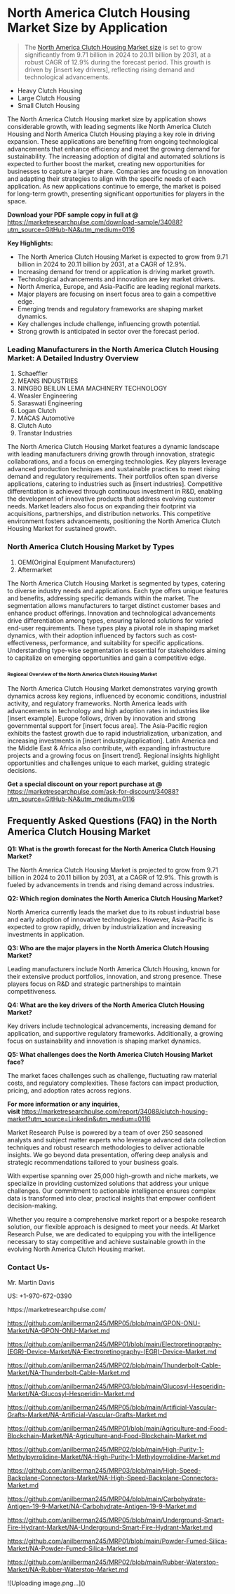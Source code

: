<h1>North America Clutch Housing Market&nbsp;Size by Application</h1><blockquote><p>The <a href="https://marketresearchpulse.com/download-sample/34088?utm_source=GitHub-NA&amp;utm_medium=0116">North America Clutch Housing Market size</a> is set to grow significantly from 9.71 billion in 2024 to 20.11 billion by 2031, at a robust CAGR of 12.9% during the forecast period. This growth is driven by [insert key drivers], reflecting rising demand and technological advancements.</p></blockquote><ul><li>Heavy Clutch Housing<li> Large Clutch Housing<li> Small Clutch Housing</li></ul><p>The North America Clutch Housing market size by application shows considerable growth, with leading segments like North America Clutch Housing and North America Clutch Housing playing a key role in driving expansion. These applications are benefiting from ongoing technological advancements that enhance efficiency and meet the growing demand for sustainability. The increasing adoption of digital and automated solutions is expected to further boost the market, creating new opportunities for businesses to capture a larger share. Companies are focusing on innovation and adapting their strategies to align with the specific needs of each application. As new applications continue to emerge, the market is poised for long-term growth, presenting significant opportunities for players in the space.</p><p><strong>Download your PDF sample copy in full at @ </strong><a href="https://marketresearchpulse.com/download-sample/34088?utm_source=GitHub-NA&amp;utm_medium=0116">https://marketresearchpulse.com/download-sample/34088?utm_source=GitHub-NA&amp;utm_medium=0116</a></p><p><strong>Key Highlights: </strong></p><ul><li>The North America Clutch Housing Market is expected to grow from 9.71 billion in 2024 to 20.11 billion by 2031, at a CAGR of 12.9%.</li><li>Increasing demand for trend or application is driving market growth.</li><li>Technological advancements and innovation are key market drivers.</li><li>North America, Europe, and Asia-Pacific are leading regional markets.</li><li>Major players are focusing on insert focus area to gain a competitive edge.</li><li>Emerging trends and regulatory frameworks are shaping market dynamics.</li><li>Key challenges include challenge, influencing growth potential.</li><li>Strong growth is anticipated in sector over the forecast period.</li></ul><h3>Leading Manufacturers in the North America Clutch Housing Market: A Detailed Industry Overview</h3><ol><li>Schaeffler</li><li>MEANS INDUSTRIES</li><li>NINGBO BEILUN LEMA MACHINERY TECHNOLOGY</li><li>Weasler Engineering</li><li>Saraswati Engineering</li><li>Logan Clutch</li><li>MACAS Automotive</li><li>Clutch Auto</li><li>Transtar Industries</li></ol><div class="flex max-w-full flex-col flex-grow"><div class="min-h-8 text-message flex w-full flex-col items-end gap-2 whitespace-normal break-words [.text-message+&amp;]:mt-5" dir="auto" data-message-author-role="assistant" data-message-id="fd8432e4-4910-450d-b182-61b7bfb0a01f" data-message-model-slug="gpt-4o"><div class="flex w-full flex-col gap-1 empty:hidden first:pt-[3px]"><div class="markdown prose w-full break-words dark:prose-invert light"><p>The North America Clutch Housing Market features a dynamic landscape with leading manufacturers driving growth through innovation, strategic collaborations, and a focus on emerging technologies. Key players leverage advanced production techniques and sustainable practices to meet rising demand and regulatory requirements. Their portfolios often span diverse applications, catering to industries such as [insert industries]. Competitive differentiation is achieved through continuous investment in R&amp;D, enabling the development of innovative products that address evolving customer needs. Market leaders also focus on expanding their footprint via acquisitions, partnerships, and distribution networks. This competitive environment fosters advancements, positioning the North America Clutch Housing Market for sustained growth.</p></div></div></div></div><h3>North America Clutch Housing Market by Types</h3><ol><li>OEM(Original Equipment Manufacturers)<li> Aftermarket</li></ol><div class="flex max-w-full flex-col flex-grow"><div class="min-h-8 text-message flex w-full flex-col items-end gap-2 whitespace-normal break-words [.text-message+&amp;]:mt-5" dir="auto" data-message-author-role="assistant" data-message-id="084470be-0bb7-4664-bddf-5156b4f41249" data-message-model-slug="gpt-4o-mini"><div class="flex w-full flex-col gap-1 empty:hidden first:pt-[3px]"><div class="markdown prose w-full break-words dark:prose-invert light"><p>The North America Clutch Housing Market is segmented by types, catering to diverse industry needs and applications. Each type offers unique features and benefits, addressing specific demands within the market. The segmentation allows manufacturers to target distinct customer bases and enhance product offerings. Innovation and technological advancements drive differentiation among types, ensuring tailored solutions for varied end-user requirements. These types play a pivotal role in shaping market dynamics, with their adoption influenced by factors such as cost-effectiveness, performance, and suitability for specific applications. Understanding type-wise segmentation is essential for stakeholders aiming to capitalize on emerging opportunities and gain a competitive edge.</p></div></div></div></div><h3><span style="font-size: 11px;">Regional Overview of the North America Clutch Housing Market</span></h3><div class="flex max-w-full flex-col flex-grow"><div class="min-h-8 text-message flex w-full flex-col items-end gap-2 whitespace-normal break-words [.text-message+&amp;]:mt-5" dir="auto" data-message-author-role="assistant" data-message-id="e9038762-ce64-4e30-91c9-9bd413514231" data-message-model-slug="gpt-4o-mini"><div class="flex w-full flex-col gap-1 empty:hidden first:pt-[3px]"><div class="markdown prose w-full break-words dark:prose-invert light"><p>The North America Clutch Housing Market demonstrates varying growth dynamics across key regions, influenced by economic conditions, industrial activity, and regulatory frameworks. North America leads with advancements in technology and high adoption rates in industries like [insert example]. Europe follows, driven by innovation and strong governmental support for [insert focus area]. The Asia-Pacific region exhibits the fastest growth due to rapid industrialization, urbanization, and increasing investments in [insert industry/application]. Latin America and the Middle East &amp; Africa also contribute, with expanding infrastructure projects and a growing focus on [insert trend]. Regional insights highlight opportunities and challenges unique to each market, guiding strategic decisions.</p></div></div></div></div><p><strong>Get a special discount on your report purchase at @ </strong><a href="https://marketresearchpulse.com/ask-for-discount/34088?utm_source=GitHub-NA&amp;utm_medium=0116">https://marketresearchpulse.com/ask-for-discount/34088?utm_source=GitHub-NA&amp;utm_medium=0116</a></p><h2>Frequently Asked Questions (FAQ) in the North America Clutch Housing Market</h2><p><strong>Q1: What is the growth forecast for the North America Clutch Housing Market?</strong></p><p>The North America Clutch Housing Market is projected to grow from 9.71 billion in 2024 to 20.11 billion by 2031, at a CAGR of 12.9%. This growth is fueled by advancements in trends and rising demand across industries.</p><p><strong>Q2: Which region dominates the North America Clutch Housing Market?</strong></p><p>North America currently leads the market due to its robust industrial base and early adoption of innovative technologies. However, Asia-Pacific is expected to grow rapidly, driven by industrialization and increasing investments in application.</p><p><strong>Q3: Who are the major players in the North America Clutch Housing Market?</strong></p><p>Leading manufacturers include North America Clutch Housing, known for their extensive product portfolios, innovation, and strong presence. These players focus on R&amp;D and strategic partnerships to maintain competitiveness.</p><p><strong>Q4: What are the key drivers of the North America Clutch Housing Market?</strong></p><p>Key drivers include technological advancements, increasing demand for application, and supportive regulatory frameworks. Additionally, a growing focus on sustainability and innovation is shaping market dynamics.</p><p><strong>Q5: What challenges does the North America Clutch Housing Market face?</strong></p><p>The market faces challenges such as challenge, fluctuating raw material costs, and regulatory complexities. These factors can impact production, pricing, and adoption rates across regions.</p><p><strong>For more information or any inquiries, visit&nbsp;</strong><a href="https://marketresearchpulse.com/report/34088/clutch-housing-market?utm_source=Linkedin&utm_medium=0116">https://marketresearchpulse.com/report/34088/clutch-housing-market?utm_source=Linkedin&utm_medium=0116</a></p><p>Market Research Pulse is powered by a team of over 250 seasoned analysts and subject matter experts who leverage advanced data collection techniques and robust research methodologies to deliver actionable insights. We go beyond data presentation, offering deep analysis and strategic recommendations tailored to your business goals.</p><p>With expertise spanning over 25,000 high-growth and niche markets, we specialize in providing customized solutions that address your unique challenges. Our commitment to actionable intelligence ensures complex data is transformed into clear, practical insights that empower confident decision-making.</p><p>Whether you require a comprehensive market report or a bespoke research solution, our flexible approach is designed to meet your needs. At Market Research Pulse, we are dedicated to equipping you with the intelligence necessary to stay competitive and achieve sustainable growth in the evolving North America Clutch Housing market.</p><h3><strong>Contact Us-</strong></h3><p>Mr. Martin Davis</p><p>US: +1-970-672-0390</p><p>https://marketresearchpulse.com/</p><p><a href="https://github.com/anilberman245/MRP05/blob/main/GPON-ONU-Market/NA-GPON-ONU-Market.md">https://github.com/anilberman245/MRP05/blob/main/GPON-ONU-Market/NA-GPON-ONU-Market.md</a></p><p><a href="https://github.com/anilberman245/MRP01/blob/main/Electroretinography-(EGR)-Device-Market/NA-Electroretinography-(EGR)-Device-Market.md">https://github.com/anilberman245/MRP01/blob/main/Electroretinography-(EGR)-Device-Market/NA-Electroretinography-(EGR)-Device-Market.md</a></p><p><a href="https://github.com/anilberman245/MRP02/blob/main/Thunderbolt-Cable-Market/NA-Thunderbolt-Cable-Market.md">https://github.com/anilberman245/MRP02/blob/main/Thunderbolt-Cable-Market/NA-Thunderbolt-Cable-Market.md</a></p><p><a href="https://github.com/anilberman245/MRP03/blob/main/Glucosyl-Hesperidin-Market/NA-Glucosyl-Hesperidin-Market.md">https://github.com/anilberman245/MRP03/blob/main/Glucosyl-Hesperidin-Market/NA-Glucosyl-Hesperidin-Market.md</a></p><p><a href="https://github.com/anilberman245/MRP05/blob/main/Artificial-Vascular-Grafts-Market/NA-Artificial-Vascular-Grafts-Market.md">https://github.com/anilberman245/MRP05/blob/main/Artificial-Vascular-Grafts-Market/NA-Artificial-Vascular-Grafts-Market.md</a></p><p><a href="https://github.com/anilberman245/MRP01/blob/main/Agriculture-and-Food-Blockchain-Market/NA-Agriculture-and-Food-Blockchain-Market.md">https://github.com/anilberman245/MRP01/blob/main/Agriculture-and-Food-Blockchain-Market/NA-Agriculture-and-Food-Blockchain-Market.md</a></p><p><a href="https://github.com/anilberman245/MRP02/blob/main/High-Purity-1-Methylpyrrolidine-Market/NA-High-Purity-1-Methylpyrrolidine-Market.md">https://github.com/anilberman245/MRP02/blob/main/High-Purity-1-Methylpyrrolidine-Market/NA-High-Purity-1-Methylpyrrolidine-Market.md</a></p><p><a href="https://github.com/anilberman245/MRP03/blob/main/High-Speed-Backplane-Connectors-Market/NA-High-Speed-Backplane-Connectors-Market.md">https://github.com/anilberman245/MRP03/blob/main/High-Speed-Backplane-Connectors-Market/NA-High-Speed-Backplane-Connectors-Market.md</a></p><p><a href="https://github.com/anilberman245/MRP04/blob/main/Carbohydrate-Antigen-19-9-Market/NA-Carbohydrate-Antigen-19-9-Market.md">https://github.com/anilberman245/MRP04/blob/main/Carbohydrate-Antigen-19-9-Market/NA-Carbohydrate-Antigen-19-9-Market.md</a></p><p><a href="https://github.com/anilberman245/MRP05/blob/main/Underground-Smart-Fire-Hydrant-Market/NA-Underground-Smart-Fire-Hydrant-Market.md">https://github.com/anilberman245/MRP05/blob/main/Underground-Smart-Fire-Hydrant-Market/NA-Underground-Smart-Fire-Hydrant-Market.md</a></p><p><a href="https://github.com/anilberman245/MRP01/blob/main/Powder-Fumed-Silica-Market/NA-Powder-Fumed-Silica-Market.md">https://github.com/anilberman245/MRP01/blob/main/Powder-Fumed-Silica-Market/NA-Powder-Fumed-Silica-Market.md</a></p><p><a href="https://github.com/anilberman245/MRP02/blob/main/Rubber-Waterstop-Market/NA-Rubber-Waterstop-Market.md">https://github.com/anilberman245/MRP02/blob/main/Rubber-Waterstop-Market/NA-Rubber-Waterstop-Market.md</a></p>
![Uploading image.png…]()
